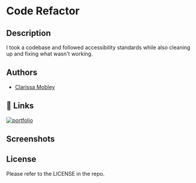 # Code Refactor

## Description

I took a codebase and followed accessibility standards while also cleaning up and fixing what wasn't working.


## Authors

- [Clarissa Mobley](https://github.com/ClarissaMobley)


## 🔗 Links
[![portfolio](https://img.shields.io/badge/repository-000?style=for-the-badge&logo=ko-fi&logoColor=white)](https://github.com/ClarissaMobley/Code-Refactor)


## Screenshots

## License
Please refer to the LICENSE in the repo.